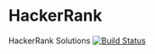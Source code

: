 # HackerRank
HackerRank Solutions
[![Build Status](https://travis-ci.org/kedarbhat/HackerRank.svg?branch=master)](https://travis-ci.org/kedarbhat/HackerRank)
